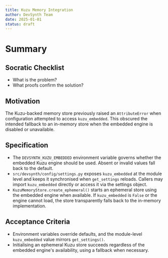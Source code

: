 ```yaml
---
title: Kuzu Memory Integration
author: DevSynth Team
date: 2025-01-01
status: draft
---
```


# Summary

## Socratic Checklist
- What is the problem?
- What proofs confirm the solution?

## Motivation

The Kuzu-backed memory store previously raised an `AttributeError` when
configuration attempted to access `kuzu_embedded`. This obscured the
intended fallback to an in-memory store when the embedded engine is
disabled or unavailable.

## Specification

- The `DEVSYNTH_KUZU_EMBEDDED` environment variable governs whether the
  embedded Kuzu engine should be used. Absent or invalid values fall back
  to the default.
- `src/devsynth/config/settings.py` exposes `kuzu_embedded` at the module
  level and keeps it synchronised when `get_settings` reloads. Callers
  may import `kuzu_embedded` directly or access it via the settings
  object.
- `KuzuMemoryStore.create_ephemeral()` starts an ephemeral store using
  the embedded engine when available. If `kuzu_embedded` is `False` or
  the engine cannot load, the store transparently falls back to the
  in-memory implementation.

## Acceptance Criteria

- Environment variables override defaults, and the module-level
  `kuzu_embedded` value mirrors `get_settings()`.
- Initialising an ephemeral Kuzu store succeeds regardless of the
  embedded engine's availability, using a fallback when necessary.
